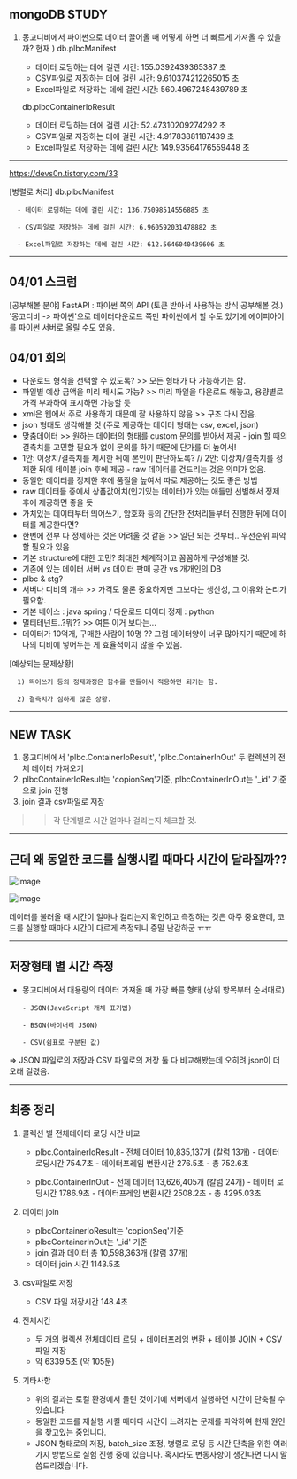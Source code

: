 ## mongoDB STUDY

1. 몽고디비에서 파이썬으로 데이터 끌어올 때 어떻게 하면 더 빠르게 가져올 수 있을까?
현재 ) db.plbcManifest
      - 데이터 로딩하는 데에 걸린 시간: 155.0392439365387 초
      - CSV파일로 저장하는 데에 걸린 시간: 9.610374212265015 초
      - Excel파일로 저장하는 데에 걸린 시간: 560.4967248439789 초
  
      db.plbcContainerIoResult
      - 데이터 로딩하는 데에 걸린 시간: 52.47310209274292 초
      - CSV파일로 저장하는 데에 걸린 시간: 4.91783881187439 초
      - Excel파일로 저장하는 데에 걸린 시간: 149.93564176559448 초

---
https://devs0n.tistory.com/33

[병렬로 처리]
  db.plbcManifest
      
      - 데이터 로딩하는 데에 걸린 시간: 136.75098514556885 초
      
      - CSV파일로 저장하는 데에 걸린 시간: 6.960592031478882 초
      
      - Excel파일로 저장하는 데에 걸린 시간: 612.5646040439606 초

---

## 04/01 스크럼
[공부해볼 분야]
FastAPI : 파이썬 쪽의 API (토큰 받아서 사용하는 방식 공부해볼 것.)
'몽고디비 -> 파이썬'으로 데이터다운로드 쪽만 파이썬에서 할 수도 있기에 에이피아이를 파이썬 서버로 올릴 수도 있음.

## 04/01 회의
- 다운로드 형식을 선택할 수 있도록? >> 모든 형태가 다 가능하기는 함.
- 파일별 예상 금액을 미리 제시도 가능? >> 미리 파일을 다운로드 해놓고, 용량별로 가격 부과하여 표시하면 가능할 듯
- xml은 웹에서 주로 사용하기 때문에 잘 사용하지 않음 >> 구조 다시 잡음.
- json 형태도 생각해볼 것 (주로 제공하는 데이터 형태는 csv, excel, json)
- 맞춤데이터 >> 원하는 데이터의 형태를 custom 문의를 받아서 제공
      - join 할 때의 결측치를 고민할 필요가 없이 문의를 하기 때문에 단가를 더 높여서!
- 1안: 이상치/결측치를 제시한 뒤에 본인이 판단하도록? // 2안: 이상치/결측치를 정제한 뒤에 테이블 join 후에 제공
      - raw 데이터를 건드리는 것은 의미가 없음.
- 동일한 데이터를 정제한 후에 품질을 높여서 따로 제공하는 것도 좋은 방법
- raw 데이터들 중에서 상품값어치(인기있는 데이터)가 있는 애들만 선별해서 정제 후에 제공하면 좋을 듯
- 가치있는 데이터부터 띄어쓰기, 암호화 등의 간단한 전처리들부터 진행한 뒤에 데이터를 제공한다면?
- 한번에 전부 다 정제하는 것은 어려울 것 같음 >> 일단 되는 것부터.. 우선순위 파악할 필요가 있음
- 기본 structure에 대한 고민? 최대한 체계적이고 꼼꼼하게 구성해볼 것.
- 기존에 있는 데이터 서버 vs 데이터 판매 공간 vs 개개인의 DB
- plbc & stg?
- 서버나 디비의 개수 >> 가격도 물론 중요하지만 그보다는 생산성, 그 이유와 논리가 필요함.
- 기본 베이스 : java spring / 다운로드 데이터 정제 : python
- 멀티테넌트..?뭐?? >> 여튼 이거 보다는...
- 데이터가 10억개, 구매한 사람이 10명 ?? 그럼 데이터양이 너무 많아지기 때문에 하나의 디비에 넣어두는 게 효율적이지 않을 수 있음.

[예상되는 문제상황]

      1) 띄어쓰기 등의 정제과정은 함수를 만들어서 적용하면 되기는 함. 
      
      2) 결측치가 심하게 많은 상황.


---
## NEW TASK

1. 몽고디비에서 'plbc.ContainerIoResult', 'plbc.ContainerInOut' 두 컬렉션의 전체 데이터 가져오기
2. plbcContainerIoResult는 'copionSeq'기준, plbcContainerInOut는 '_id' 기준으로 join 진행
3. join 결과 csv파일로 저장

>>각 단계별로 시간 얼마나 걸리는지 체크할 것.

---
## 근데 왜 동일한 코드를 실행시킬 때마다 시간이 달라질까??

![image](https://github.com/baesunny/study_note/assets/133308712/dba1c484-1896-4c03-bab7-cb61a943b728)

![image](https://github.com/baesunny/study_note/assets/133308712/236b556d-edc2-47a7-96bc-7283df08632a)


데이터를 불러올 때 시간이 얼마나 걸리는지 확인하고 측정하는 것은 아주 중요한데, 코드를 실행할 때마다 시간이 다르게 측정되니 증말 난감하군 ㅠㅠ

---

## 저장형태 별 시간 측정

- 몽고디비에서 대용량의 데이터 가져올 때 가장 빠른 형태 (상위 항목부터 순서대로)
  
      - JSON(JavaScript 개체 표기법)
  
      - BSON(바이너리 JSON)
  
      - CSV(쉼표로 구분된 값)


=> JSON 파일로의 저장과 CSV 파일로의 저장 둘 다 비교해봤는데 오히려 json이 더 오래 걸렸음. 

---

## 최종 정리

1. 콜렉션 별 전체데이터 로딩 시간 비교
   
   - plbc.ContainerIoResult
           - 전체 데이터 10,835,137개 (칼럼 13개)
           - 데이터 로딩시간 754.7초
           - 데이터프레임 변환시간 276.5초
           - 총 752.6초
     
   - plbc.ContainerInOut
           - 전체 데이터 13,626,405개 (칼럼 24개)
           - 데이터 로딩시간 1786.9초
           - 데이터프레임 변환시간 2508.2초
           - 총 4295.03초


2. 데이터 join
   
   - plbcContainerIoResult는 'copionSeq'기준
   - plbcContainerInOut는 '_id' 기준
   - join 결과 데이터 총 10,598,363개 (칼럼 37개)
   - 데이터 join 시간 1143.5초


3. csv파일로 저장
   - CSV 파일 저장시간 148.4초

  
4. 전체시간
   - 두 개의 컬렉션 전체데이터 로딩 + 데이터프레임 변환 + 테이블 JOIN + CSV파일 저장
   - 약 6339.5초 (약 105분)


5. 기타사항
   - 위의 결과는 로컬 환경에서 돌린 것이기에 서버에서 실행하면 시간이 단축될 수 있습니다.
   - 동일한 코드를 재실행 시킬 때마다 시간이 느려지는 문제를 파악하여 현재 원인을 찾고있는 중입니다.
   - JSON 형태로의 저장, batch_size 조정, 병렬로 로딩 등 시간 단축을 위한 여러 가지 방법으로 실험 진행 중에 있습니다. 혹시라도 변동사항이 생긴다면 다시 말씀드리겠습니다.
